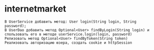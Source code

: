 # internetmarket
   
    В UserService добавить метод: User login(String login, String password);
    В UserDao добавить метод Optional<User> findByLogin(String login) и спользовать его в методе userService.login(login, password)
    Релизовать метод Optional<User> findByToken(String token)
    Реализовать авторизацию юзера, создать cookie и httpSession


